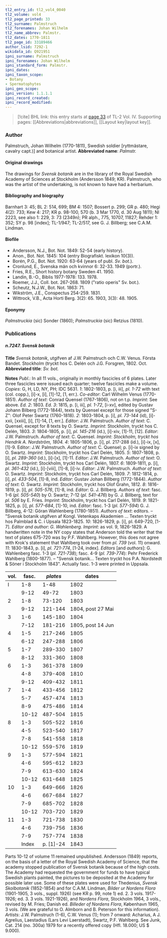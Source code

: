 ```yaml
---
tl2_entry_id: tl2_vol4_0040
tl2_volume: vol4
tl2_page_printed: 33
tl2_surname: Palmstruch
tl2_forenames: Johan Wilhelm
tl2_name_abbrev: Palmstr.
tl2_dates: 1770-1811
tl2_page_id: 33189466
author_lsid: 7292-1
wikidata_id: Q921951
ipni_surname: Palmstruch
ipni_forenames: Johan Wilhelm
ipni_standard_form: Palmstr.
ipni_dates: 
ipni_taxon_scope: 
- Botany
- Spermatophytes
ipni_geo_scope: 
ipni_version: 1.1.1.1
ipni_record_created: 
ipni_record_modified:
---
```



> [!cite] BHL link: this entry starts at [page 33](https://www.biodiversitylibrary.org/page/33189466) of TL-2 Vol. IV.
> Supporting pages: [[Abbreviations|abbreviations]], [[Layout key|layout key]].

### Author

Palmstruch, Johan Wilhelm (1770-1811), Swedish soldier \[ryttmästare, cavalry capt.)\] and botanical artist. 
**Abbreviated name**: *Palmstr.*

#### Original drawings

The drawings for *Svensk botanik* are in the library of the Royal Swedish Academy of Sciences at Stockholm (Andersson 1849; KR). Palmstruch, who was the artist of the undertaking, is not known to have had a herbarium.

#### Bibliography and biography

Barnhart 3: 45; BL 2: 514, 699; BM 4: 1507; Bossert p. 299; GR p. 480; Hegi 4(2): 733; Kew 4: 217; KR p. 98-100, 570 (b. 3 Mar 1770, d. 30 Aug 1811); NI 2223, see also 1: 229, 3: 73 (2349n); PR alph., 775, 10707, 11827; Rehder 1: 352; SY p. 98 \[index\]; TL-1/947; TL-2/517, see G. J. Billberg; see C.A.M. Lindman.

#### Biofile

- Andersson, N.J., Bot. Not. 1849: 52-54 (early history).
- Anon., Bot. Not. 1845: 104 (entry Biografiskt. lexikon 10(3)).
- Borén, P.G., Bot. Not. 1920: 63-64 (years of publ. *Sv. bot.*).
- Cronlund, E., Svenska män och kvinnor 6: 32-33. 1949 (portr.).
- Fries, R.E., Short history botany Sweden 41. 1950.
- Landin, B.-O., Biblis 1977-1978: 133. 1978.
- Roemer, J.J., Coll. bot. 267-268. 1809 ("ratio operis" Sv. bot.).
- Scheutz, N.J.W., Bot. Not. 1863: 71.
- Wikström, J.E., Conspectus 254-259. 1831.
- Wittrock, V.B., Acta Horti Berg. 3(2): 65. 1903, 3(3): 48. 1905.

#### Eponymy

*Palmstruckia* (sic) Sonder (1860); *Palmstruckia* (sic) Retzius (1810).

### Publications

##### n.7247. Svensk botanik

**Title**
*Svensk botanik*, utgifven af J.W. Palmstruch och C.W. Venus. Första Bandet. Stockholm (tryckt hos C. Delén och J.G. Forsgren, 1802. Oct.
**Abbreviated title**: *Sv. bot.*

**Notes**
*Publ*.: In all 11 vols., originally in monthly fascicles of 6 plates. Later three fascicles were issued each quarter; twelve fascicles make a volume. *Copies*: G, H, LD, NY, PH; IDC 5631.
*1*: 1802-1803, p. \[i, iii\], *pl. 1-72* with text (col. copp.), \[i\]-x, \[i\], \[1\]-12, \[1, err.).
*Co-editor*: Carl Wilhelm Venus (1770-1851).
*Author of text*: Conrad Quensel (1767-1806), not on t.p.
*Imprint*: See above.
*Ed. 2*: 1803.
*Ed. 3*: 1815, p. \[i, iii\], *pl. 1-72*, \[i-xv\], edited by Gustav Johann Bilberg (1772-1844), texts by Quensel except for those signed "S-Z": Olof Peter Swartz (1760-1818).
*2*: 1803-1804, p. \[i\], *pl. 73-144* (id), \[i\]-xxii, \[xxiii\], \[i\], \[1\]-14, \[1, err.\].
*Editor*: J.W. Palmstruch. *Author of text*: C. Quensel, except for 8 texts by O. Swartz.
*Imprint*: Stockholm, tryckt hos C. Delén, 1803.
*3*: 1804-1805, p. \[i\], *pl. 145-216* (id.), \[i\]-xiv, \[1\]-11, \[12\].
*Editor*: J.W. Palmstruch. *Author of text*: C. Quensel. *Imprint*: *Stockholm, tryckt hos Hendrik A. Nordström, 1804.*
*4*: 1805-1806, p. \[i\], pl. 217-288 (id.), \[i\]-ix, \[x\], \[1\]-9. Editor: J.W. Palmstruch. *Author of text*: C. Quensel; p. \[i\]-ix signed by O. Swartz.
*Imprint*: Stockholm, tryckt hos Carl Delén, 1805.
*5*: 1807-1808, p. \[i\], *pl. 289-360* (id.), \[i\]-\[x\], \[1\]-11.
*Editor*: J.W. Palmstruch. *Author of text*: O. Swartz. *Imprint*: Stockholm, tryckt hos Carl Delén, 1807.
*6*: 1809-1811, p. \[i\], *pl. 361-432* (id.), \[i\]-\[viii\], \[1\]-8, \[i\]-iv.
*Editor*: J.W. Palmstruch. *Author of text*: O. Swartz. *Imprint*: Stockholm, tryckt hos Carl Delén, 1809.
*7*: 1812-1814, p. \[i\], *pl. 433-504*, \[1\]-8, ind.
*Editor*: Gustav Johan Billberg (1772-1844). *Author of text*: O. Swartz. *Imprint*: Stockholm, tryckt hos Olof Grahn, 1812.
*8*: 1816-1819, p. \[i\], *pl. 505-576*, \[1\]-8, ind.
*Editor*: G. J. Billberg. *Authors of text*: fasc. 1-6 (*pl. 505-540*) by O. Swartz; 7-12 (*pl. 541-476*) by G. J. Billberg, text for *pl. 506* by E. Fries. *Imprint*: Stockholm, tryckt hos Carl Delén, 1819.
*9*: 1821-1825, p. \[i\], *pl. 577-684*, \[1\]-10, ind.
*Editor*: fasc. 1-3 (*pl. 577-594*) G. J. Billberg, 4-12: Göran Wahlenberg (1780-1851).
*Authors of text*: editors. – "Svensk botanik utgifven af Kongl. Vetenkaps Akademien ... Texten tryckt hos Palmblad & C. i Upsala 1823-1825.
*10*: 1826-1829, p. \[i\], pl. 649-720, \[1-7\].
*Editor and author*: *G. Wahlenberg. Imprint*: as vol. 9, 1826-1829. A handwritten note in the NY copy states that Anderson told the writer that the text of plates 675-720 was by P.F. Wahlberg. However, this does not agree with Krok's statement that Wahlberg took over from *pl. 739* (vol. 11) onward.
*11*: 1830-1843, p. \[i\], *pl. 721-774*, \[1-24, index\].
*Editors* \[and *authors*\]: G. Wahlenberg fasc. 1-3 (*pl. 721-738*); fasc. 4-9 (*pl. 739-774*): Pehr Frederick Wahlberg (1800-1877). – "Svensk botanik... Texten tryckt hos P.A. Nordstedt & Söner i Stockholm 1843". Actually fasc. 1-3 were printed in Uppsala.

|vol.	|fasc.	|*plates*	|dates|
|---	|---	|---	|---	|
|I	|1-8	|1-48	|1802|
|	|9-12	|49-72	|1803|
|2	|1-8	|73-120	|1803|
|	|9-12	|121-144	|1804, post 27 Mai|
|3	|1-6	|145-180	|1804|
|	|7-12	|181-216	|1805, post 14 Jun|
|4	|1-5	|217-246	|1805|
|	|6-12	|247-288	|1806|
|5	|1-7	|289-330	|1807|
|	|8-12	|331-360	|1808|
|6	|1-3	|361-378	|1809|
|	|4-8	|379-408	|1810|
|	|9-12	|409-432	|1811|
|7	|1-4	|433-456	|1812|
|	|5-7	|457-474	|1813|
|	|8-9	|475-486	|1814|
|	|10-12	|487-504	|1815|
|8	|1-3	|505-522	|1816|
|	|4-5	|523-540	|1817|
|	|7-8	|541-558	|1818|
|	|10-12	|559-576	|1819|
|9	|1-3	|577-594	|1821|
|	|4-6	|595-612	|1823|
|	|7-9	|613-630	|1824|
|	|10-12	|631-648	|1825|
|10	|1-3	|649-666	|1826|
|	|4-6	|667-684	|1827|
|	|7-9	|685-702	|1828|
|	|10-12	|703-720	|1829|
|11	|1-3	|721-738	|1830|
|	|4-6	|739-756	|1836|
|	|7-9	|757-774	|1838|
|	|Index	|p. \[1\]-24	|1843|

Parts 10-12 of volume 11 remained unpublished. Andersson (1849) reports, on the basis of a letter of the Royal Swedish Academy of Science, that the academy stopped publication of Svensk botanik because of the high costs. The Academy had requested the government for funds to have typical Swedish plants painted, the pictures to be deposited at the Academy for possible later use. Some of these plates were used for Thedenius, *Svensk Skolbotanik* (1852-1854) and for C.A.M. Lindman, *Bilder ur Nordens Flora* (1901-1905, 3 vols., suppl. 1926) (see KR p. 99, note 1) ed. 2. 3 vols. 1917-1926; ed. 3. 3 vols. 1921-1926), and *Nordens Flora*, Stockholm 1964, 3 vols., revised by M.
Fries; Danish ed. *Billeder of Nordens Flora*, København 1965, 3 vols. (We are grateful to O. Almborn and B. Peterson for this information). *Artists*: J.W. Palmstruch (1-6), C.W.
Venus (1); from 7 onward: Acharius, A J. Agrelius, Laestadius (Lars Levi Laerstadt), Swartz, P.F. Wahlberg. See Junk, Cat. 214 (no. 300a) 1979 for a recently offered copy (Hfl. 18.000; US $ 9.000).

